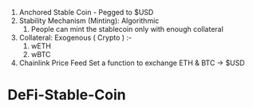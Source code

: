 1. Anchored Stable Coin - Pegged to $USD
2. Stability Mechanism (Minting): Algorithmic
   1. People can mint the stablecoin only with enough collateral
3. Collateral: Exogenous ( Crypto ) :-
   1. wETH
   2. wBTC
4. Chainlink Price Feed
   Set a function to exchange ETH & BTC -> $USD
# DeFi-Stable-Coin
